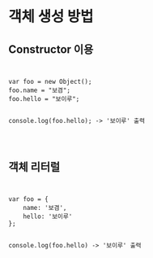 <h1>객체 생성 방법</h1>
<h2>Constructor 이용</h2>
<code>
<pre>
var foo = new Object();
foo.name = "보겸";
foo.hello = "보이루";

console.log(foo.hello); -> '보이루' 출력
</pre>
</code>

<h2>객체 리터럴</h2>
<code>
<pre>
var foo = {
    name: '보겸',
    hello: '보이루'
};

console.log(foo.hello) -> '보이루' 출력
</pre>
</code>
